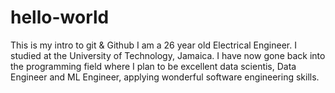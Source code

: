 # hello-world
This is my intro to git &amp; Github
I am a 26 year old Electrical Engineer. I studied at the University of Technology, Jamaica. I have now gone back into the programming field where I plan to be excellent data scientis, Data Engineer and ML Engineer, applying wonderful software engineering skills.

